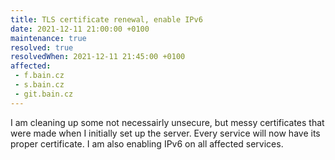 ```yaml
---
title: TLS certificate renewal, enable IPv6
date: 2021-12-11 21:00:00 +0100
maintenance: true
resolved: true
resolvedWhen: 2021-12-11 21:45:00 +0100
affected:
 - f.bain.cz
 - s.bain.cz
 - git.bain.cz
---
```


I am cleaning up some not necessairly unsecure, but messy certificates that were
made when I initially set up the server. Every service will now have its proper
certificate. I am also enabling IPv6 on all affected services.
